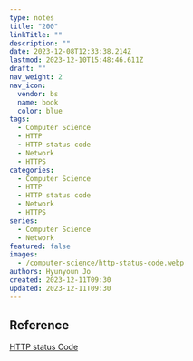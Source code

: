 ```yaml
---
type: notes
title: "200"
linkTitle: ""
description: ""
date: 2023-12-08T12:33:38.214Z
lastmod: 2023-12-10T15:48:46.611Z
draft: ""
nav_weight: 2
nav_icon:
  vendor: bs
  name: book
  color: blue
tags:
  - Computer Science
  - HTTP
  - HTTP status code
  - Network
  - HTTPS
categories:
  - Computer Science
  - HTTP
  - HTTP status code
  - Network
  - HTTPS
series:
  - Computer Science
  - Network
featured: false
images:
  - /computer-science/http-status-code.webp
authors: Hyunyoun Jo
created: 2023-12-11T09:30
updated: 2023-12-11T09:30
---
```


## Reference

[HTTP status Code](https://developer.mozilla.org/ko/docs/Web/HTTP/Status)
